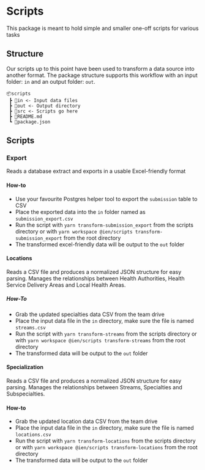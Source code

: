 # Scripts

This package is meant to hold simple and smaller one-off scripts for various tasks

## Structure

Our scripts up to this point have been used to transform a data source into another format.
The package structure supports this workflow with an input folder: `in` and an output folder: `out`.

```
📦scripts
 ┣ 📂in <- Input data files
 ┣ 📂out <- Output directory
 ┣ 📂src <- Scripts go here
 ┣ 📜README.md
 ┗ 📜package.json
```

## Scripts

### Export

Reads a database extract and exports in a usable Excel-friendly format

#### How-to

- Use your favourite Postgres helper tool to export the `submission` table to CSV
- Place the exported data into the `in` folder named as `submission_export.csv`
- Run the script with `yarn transform-submission_export` from the scripts directory or with `yarn workspace @ien/scripts transform-submission_export` from the root directory
- The transformed excel-friendly data will be output to the `out` folder

#### Locations

Reads a CSV file and produces a normalized JSON structure for easy parsing.
Manages the relationships between Health Authorities, Health Service Delivery Areas and Local Health Areas.

##### How-To

- Grab the updated specialties data CSV from the team drive
- Place the input data file in the `in` directory, make sure the file is named `streams.csv`
- Run the script with `yarn transform-streams` from the scripts directory or with `yarn workspace @ien/scripts transform-streams` from the root directory
- The transformed data will be output to the `out` folder

#### Specialization

Reads a CSV file and produces a normalized JSON structure for easy parsing.
Manages the relationships between Streams, Specialties and Subspecialties.

#### How-to

- Grab the updated location data CSV from the team drive
- Place the input data file in the `in` directory, make sure the file is named `locations.csv`
- Run the script with `yarn transform-locations` from the scripts directory or with `yarn workspace @ien/scripts transform-locations` from the root directory
- The transformed data will be output to the `out` folder
